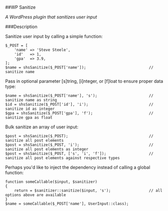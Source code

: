 ##WP Sanitize

*A WordPress plugin that sanitizes user input*

###Description

Sanitize user input by calling a simple function:

    $_POST = [
        'name' => 'Steve Steele',
        'id'   => 1,
        'gpa'  => 3.9,
    ];
    $name = shsSanitize($_POST['name']);                            // sanitize name

Pass in optional parameter [s]tring, [i]nteger, or [f]loat to ensure proper data type:

    $name = shsSanitize($_POST['name'], 's');                       // sanitize name as string
    $id = shsSanitize($_POST['id'], 'i');                           // sanitize id as integer
    $gpa = shsSanitize($_POST['gpa'], 'f');                         // sanitize gpa as float

Bulk sanitize an array of user input:

    $post = shsSanitize($_POST);                                    // sanitize all post elements
    $post = shsSanitize($_POST, 'i');                               // sanitize all post elements as integer
    $post = shsSanitize($_POST, ['s', 'i', 'f']);                   // sanitize all post elements against respective types

Perhaps you'd like to inject the dependency instead of calling a global function:

    function someCallable($input, $sanitizer)
    {
        return = $sanitizer::sanitize($input, 's');                 // all options above are available
    }
    $name = someCallable($_POST['name'], UserInput::class);
